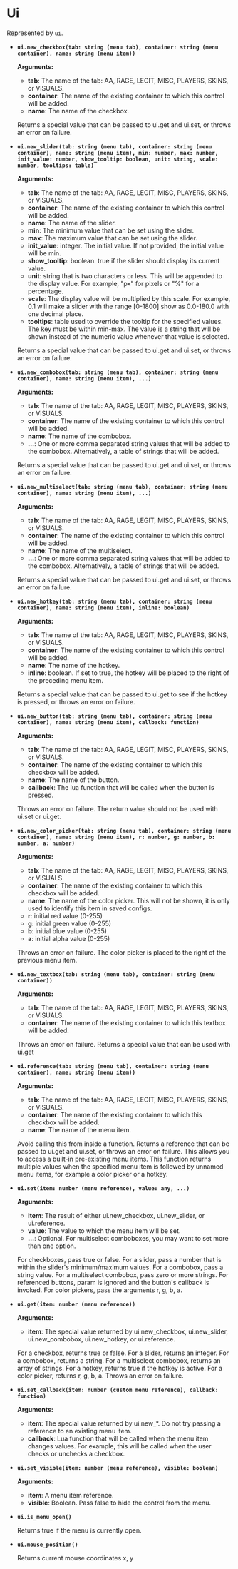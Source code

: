 # Ui

Represented by `ui`.

* **`ui.new_checkbox(tab: string (menu tab), container: string (menu container), name: string (menu item))`**
	
	**Arguments:**
	
	- **tab**: The name of the tab: AA, RAGE, LEGIT, MISC, PLAYERS, SKINS, or VISUALS.
	- **container**: The name of the existing container to which this control will be added.
	- **name**: The name of the checkbox.
	
	Returns a special value that can be passed to ui.get and ui.set, or throws an error on failure.
	

* **`ui.new_slider(tab: string (menu tab), container: string (menu container), name: string (menu item), min: number, max: number, init_value: number, show_tooltip: boolean, unit: string, scale: number, tooltips: table)`**
	
	**Arguments:**
	
	- **tab**: The name of the tab: AA, RAGE, LEGIT, MISC, PLAYERS, SKINS, or VISUALS.
	- **container**: The name of the existing container to which this control will be added.
	- **name**: The name of the slider.
	- **min**: The minimum value that can be set using the slider.
	- **max**: The maximum value that can be set using the slider.
	- **init_value**: integer. The initial value. If not provided, the initial value will be min.
	- **show_tooltip**: boolean. true if the slider should display its current value.
	- **unit**: string that is two characters or less. This will be appended to the display value. For example, "px" for pixels or "%" for a percentage.
	- **scale**: The display value will be multiplied by this scale. For example, 0.1 will make a slider with the range [0-1800] show as 0.0-180.0 with one decimal place.
	- **tooltips**: table used to override the tooltip for the specified values. The key must be within min-max. The value is a string that will be shown instead of the numeric value whenever that value is selected.
	
	Returns a special value that can be passed to ui.get and ui.set, or throws an error on failure.
	

* **`ui.new_combobox(tab: string (menu tab), container: string (menu container), name: string (menu item), ...)`**
	
	**Arguments:**
	
	- **tab**: The name of the tab: AA, RAGE, LEGIT, MISC, PLAYERS, SKINS, or VISUALS.
	- **container**: The name of the existing container to which this control will be added.
	- **name**: The name of the combobox.
	- **...**: One or more comma separated string values that will be added to the combobox. Alternatively, a table of strings that will be added.
	
	Returns a special value that can be passed to ui.get and ui.set, or throws an error on failure.
	

* **`ui.new_multiselect(tab: string (menu tab), container: string (menu container), name: string (menu item), ...)`**
	
	**Arguments:**
	
	- **tab**: The name of the tab: AA, RAGE, LEGIT, MISC, PLAYERS, SKINS, or VISUALS.
	- **container**: The name of the existing container to which this control will be added.
	- **name**: The name of the multiselect.
	- **...**: One or more comma separated string values that will be added to the combobox. Alternatively, a table of strings that will be added.
	
	Returns a special value that can be passed to ui.get and ui.set, or throws an error on failure.
	

* **`ui.new_hotkey(tab: string (menu tab), container: string (menu container), name: string (menu item), inline: boolean)`**
	
	**Arguments:**
	
	- **tab**: The name of the tab: AA, RAGE, LEGIT, MISC, PLAYERS, SKINS, or VISUALS.
	- **container**: The name of the existing container to which this control will be added.
	- **name**: The name of the hotkey.
	- **inline**: boolean. If set to true, the hotkey will be placed to the right of the preceding menu item.
	
	Returns a special value that can be passed to ui.get to see if the hotkey is pressed, or throws an error on failure.
	

* **`ui.new_button(tab: string (menu tab), container: string (menu container), name: string (menu item), callback: function)`**
	
	**Arguments:**
	
	- **tab**: The name of the tab: AA, RAGE, LEGIT, MISC, PLAYERS, SKINS, or VISUALS.
	- **container**: The name of the existing container to which this checkbox will be added.
	- **name**: The name of the button.
	- **callback**: The lua function that will be called when the button is pressed.
	
	Throws an error on failure. The return value should not be used with ui.set or ui.get.
	

* **`ui.new_color_picker(tab: string (menu tab), container: string (menu container), name: string (menu item), r: number, g: number, b: number, a: number)`**
	
	**Arguments:**
	
	- **tab**: The name of the tab: AA, RAGE, LEGIT, MISC, PLAYERS, SKINS, or VISUALS.
	- **container**: The name of the existing container to which this checkbox will be added.
	- **name**: The name of the color picker. This will not be shown, it is only used to identify this item in saved configs.
	- **r**: initial red value (0-255)
	- **g**: initial green value (0-255)
	- **b**: initial blue value (0-255)
	- **a**: initial alpha value (0-255)
	
	Throws an error on failure. The color picker is placed to the right of the previous menu item.
	

* **`ui.new_textbox(tab: string (menu tab), container: string (menu container))`**
	
	**Arguments:**
	
	- **tab**: The name of the tab: AA, RAGE, LEGIT, MISC, PLAYERS, SKINS, or VISUALS.
	- **container**: The name of the existing container to which this textbox will be added.
	
	Throws an error on failure. Returns a special value that can be used with ui.get
	

* **`ui.reference(tab: string (menu tab), container: string (menu container), name: string (menu item))`**
	
	**Arguments:**
	
	- **tab**: The name of the tab: AA, RAGE, LEGIT, MISC, PLAYERS, SKINS, or VISUALS.
	- **container**: The name of the existing container to which this checkbox will be added.
	- **name**: The name of the menu item.
	
	Avoid calling this from inside a function. Returns a reference that can be passed to ui.get and ui.set, or throws an error on failure. This allows you to access a built-in pre-existing menu items. This function returns multiple values when the specified menu item is followed by unnamed menu items, for example a color picker or a hotkey.
	

* **`ui.set(item: number (menu reference), value: any, ...)`**
	
	**Arguments:**
	
	- **item**: The result of either ui.new_checkbox, ui.new_slider, or ui.reference.
	- **value**: The value to which the menu item will be set.
	- **...**: Optional. For multiselect comboboxes, you may want to set more than one option.
	
	For checkboxes, pass true or false. For a slider, pass a number that is within the slider's minimum/maximum values. For a combobox, pass a string value. For a multiselect combobox, pass zero or more strings. For referenced buttons, param is ignored and the button's callback is invoked. For color pickers, pass the arguments r, g, b, a.
	

* **`ui.get(item: number (menu reference))`**
	
	**Arguments:**
	
	- **item**: The special value returned by ui.new_checkbox, ui.new_slider, ui.new_combobox, ui.new_hotkey, or ui.reference.
	
	For a checkbox, returns true or false. For a slider, returns an integer. For a combobox, returns a string. For a multiselect combobox, returns an array of strings. For a hotkey, returns true if the hotkey is active. For a color picker, returns r, g, b, a. Throws an error on failure.
	

* **`ui.set_callback(item: number (custom menu reference), callback: function)`**
	
	**Arguments:**
	
	- **item**: The special value returned by ui.new_*. Do not try passing a reference to an existing menu item.
	- **callback**: Lua function that will be called when the menu item changes values. For example, this will be called when the user checks or unchecks a checkbox.
	

* **`ui.set_visible(item: number (menu reference), visible: boolean)`**
	
	**Arguments:**
	
	- **item**: A menu item reference.
	- **visible**: Boolean. Pass false to hide the control from the menu.
	

* **`ui.is_menu_open()`**
	
	Returns true if the menu is currently open.
	

* **`ui.mouse_position()`**
	
	Returns current mouse coordinates x, y
	
